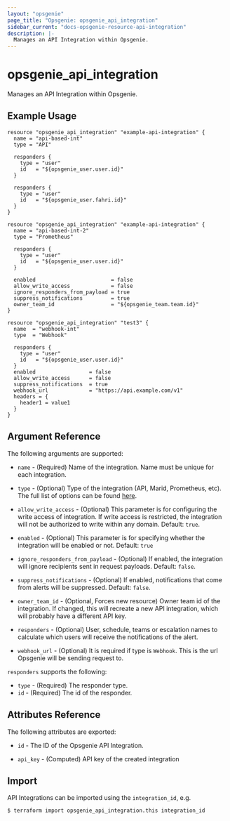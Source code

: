 ```yaml
---
layout: "opsgenie"
page_title: "Opsgenie: opsgenie_api_integration"
sidebar_current: "docs-opsgenie-resource-api-integration"
description: |-
  Manages an API Integration within Opsgenie.
---
```


# opsgenie_api_integration

Manages an API Integration within Opsgenie.

## Example Usage

```hcl
resource "opsgenie_api_integration" "example-api-integration" {
  name = "api-based-int"
  type = "API"

  responders {
    type = "user"
    id   = "${opsgenie_user.user.id}"
  }

  responders {
    type = "user"
    id   = "${opsgenie_user.fahri.id}"
  }
}

resource "opsgenie_api_integration" "example-api-integration" {
  name = "api-based-int-2"
  type = "Prometheus"

  responders {
    type = "user"
    id   = "${opsgenie_user.user.id}"
  }

  enabled                        = false
  allow_write_access             = false
  ignore_responders_from_payload = true
  suppress_notifications         = true
  owner_team_id                  = "${opsgenie_team.team.id}"
}

resource "opsgenie_api_integration" "test3" {
  name  = "webhook-int"
  type  = "Webhook"

  responders {
    type = "user"
    id   = "${opsgenie_user.user.id}"
  }
  enabled                 = false
  allow_write_access      = false
  suppress_notifications  = true
  webhook_url             = "https://api.example.com/v1"
  headers = {
    header1 = value1
  }
}
```

## Argument Reference

The following arguments are supported:

* `name` - (Required) Name of the integration. Name must be unique for each integration.

* `type` - (Optional) Type of the integration (API, Marid, Prometheus, etc). The full list of options can be found [here](https://docs.opsgenie.com/docs/integration-types-to-use-with-api).

* `allow_write_access` - (Optional) This parameter is for configuring the write access of integration. If write access is restricted, the integration will not be authorized to write within any domain. Default: `true`.

* `enabled` - (Optional) This parameter is for specifying whether the integration will be enabled or not. Default: `true`

* `ignore_responders_from_payload` - (Optional) If enabled, the integration will ignore recipients sent in request payloads. Default: `false`.

* `suppress_notifications` - (Optional) If enabled, notifications that come from alerts will be suppressed. Default: `false`.

* `owner_team_id` - (Optional, Forces new resource) Owner team id of the integration. If changed, this will recreate a new API integration, which will probably have a different API key.

* `responders` - (Optional)  User, schedule, teams or escalation names to calculate which users will receive the notifications of the alert.

* `webhook_url` - (Optional) It is required if type is `Webhook`. This is the url Opsgenie will be sending request to.

`responders` supports the following:

* `type` - (Required) The responder type.
* `id` - (Required) The id of the responder.

## Attributes Reference

The following attributes are exported:

* `id` - The ID of the Opsgenie API Integration.

* `api_key` - (Computed) API key of the created integration

## Import

API Integrations can be imported using the `integration_id`, e.g.

`$ terraform import opsgenie_api_integration.this integration_id`
